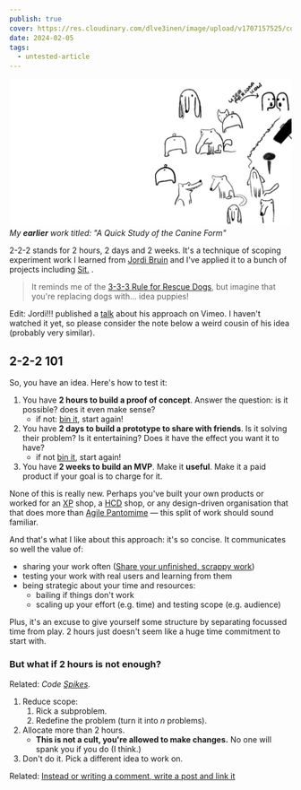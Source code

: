 ```yaml
---
publish: true
cover: https://res.cloudinary.com/dlve3inen/image/upload/v1707157525/cover-2-2-2_bigph5.webp
date: 2024-02-05
tags:
  - untested-article
---
```


![](cover-2-2-2.webp)
_My **earlier** work titled: "A Quick Study of the Canine Form"_

2-2-2 stands for 2 hours, 2 days and 2 weeks. It's a technique of scoping experiment work I learned from [Jordi Bruin](https://twitter.com/jordibruin) and I've applied it to a bunch of projects including [Sit.](https://sit/sonnet.io) .

> It reminds me of the [3-3-3 Rule for Rescue Dogs](<../3-3-3 Rule for Rescue Dogs>), but imagine that you're replacing dogs with... idea puppies!

Edit: Jordi!!! published a [talk](https://vimeo.com/865555649) about his approach on Vimeo. I haven't watched it yet, so please consider the note below a weird cousin of his idea (probably very similar).

## 2-2-2 101

So, you have an idea. Here's how to test it:

1. You have **2 hours to build a proof of concept**. Answer the question: is it possible? does it even make sense?
   - if not: [bin it](<../Kill your darlings, their bones are the best fertiliser>), start again!
2. You have **2 days to build a prototype to share with friends**. Is it solving their problem? Is it entertaining? Does it have the effect you want it to have?
   - if not [bin it](<../Kill your darlings, their bones are the best fertiliser>), start again!
3. You have **2 weeks to build an MVP**. Make it **useful**. Make it a paid product if your goal is to charge for it.

None of this is really new. Perhaps you've built your own products or worked for an [XP](<../XP>) shop, a [HCD](<../HCD>) shop, or any design-driven organisation that that does more than [Agile Pantomime](<../Agile Pantomime>) — this split of work should sound familiar.

And that's what I like about this approach: it's so concise. It communicates so well the value of:

- sharing your work often ([Share your unfinished, scrappy work](<../Share your unfinished, scrappy work>))
- testing your work with real users and learning from them
- being strategic about your time and resources:
  - bailing if things don't work
  - scaling up your effort (e.g. time) and testing scope (e.g. audience)

Plus, it's an excuse to give yourself some structure by separating focussed time from play. 2 hours just doesn't seem like a huge time commitment to start with.

### But what if 2 hours is not enough?

Related: _Code [Spikes](<../Spikes>)_.

1. Reduce scope:
   1. Rick a subproblem.
   2. Redefine the problem (turn it into _n_ problems).
2. Allocate more than 2 hours.
   - **This is not a cult, you're allowed to make changes.** No one will spank you if you do (I think.)
3. Don't do it. Pick a different idea to work on.

Related: [Instead or writing a comment, write a post and link it](<../Instead or writing a comment, write a post and link it>)
